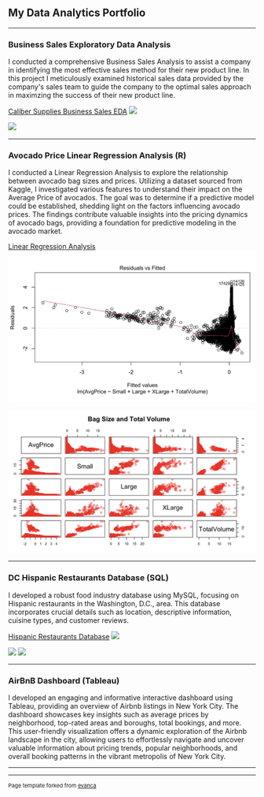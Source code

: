 ## My Data Analytics Portfolio

---

### Business Sales Exploratory Data Analysis 
I conducted a comprehensive Business Sales Analysis to assist a company in identifying the most effective sales method for their new product line. In this project I meticulously examined historical sales data provided by the company's sales team to guide the company to the optimal sales approach in maximzing the success of their new product line.

[Caliber Supplies Business Sales EDA](/https://github.com/ryessem7/SalesEDA)
<img src="https://github.com/ryessem7/SalesEDA/assets/98337669/164a4096-ae0a-4db5-a1fe-254161dc68b5"/>

<img src="https://github.com/ryessem7/SalesEDA/assets/98337669/4c0f0be3-20d1-43f2-8ecf-5b39e5a410e2">


---

### Avocado Price Linear Regression Analysis (R)
I conducted a Linear Regression Analysis to explore the relationship between avocado bag sizes and prices. Utilizing a dataset sourced from Kaggle, I investigated various features to understand their impact on the Average Price of avocados. The goal was to determine if a predictive model could be established, shedding light on the factors influencing avocado prices. The findings contribute valuable insights into the pricing dynamics of avocado bags, providing a foundation for predictive modeling in the avocado market.

[Linear Regression Analysis](/https://github.com/ryessem7/AvocadoMLR)
<img src="https://github.com/ryessem7/AvocadoMLR/blob/d56c20cd0b3dfc2bca3f086e40bbd55daa40c677/Graph%201.png"/>

<img src="https://github.com/ryessem7/AvocadoMLR/blob/d56c20cd0b3dfc2bca3f086e40bbd55daa40c677/Graph%202.png">

---

### DC Hispanic Restaurants Database (SQL)
I developed a robust food industry database using MySQL, focusing on Hispanic restaurants in the Washington, D.C., area. This database incorporates crucial details such as location, descriptive information, cuisine types, and customer reviews.

[Hispanic Restaurants Database](https://github.com/ryessem7/Group6-Final-INST377SP2022/tree/main)
<img src="https://github.com/ryessem7/Group6-Final-INST377SP2022/blob/3ef5cce796f42388a5d9f30201f4df508d7c836c/images/Screen%20Shot%202022-05-06%20at%206.58.14%20PM.png"/>

<img src="https://github.com/ryessem7/Group6-Final-INST377SP2022/images/rests.png">

<img src="https://github.com/ryessem7/Group6-Final-INST377SP2022/images/revs.png">

---

### AirBnB Dashboard (Tableau)
I developed an engaging and informative interactive dashboard using Tableau, providing an overview of Airbnb listings in New York City. The dashboard showcases key insights such as average prices by neighborhood, top-rated areas and boroughs, total bookings, and more. This user-friendly visualization offers a dynamic exploration of the Airbnb landscape in the city, allowing users to effortlessly navigate and uncover valuable information about pricing trends, popular neighborhoods, and overall booking patterns in the vibrant metropolis of New York City.

---




---
<p style="font-size:11px">Page template forked from <a href="https://github.com/evanca/quick-portfolio">evanca</a></p>
<!-- Remove above link if you don't want to attibute -->
